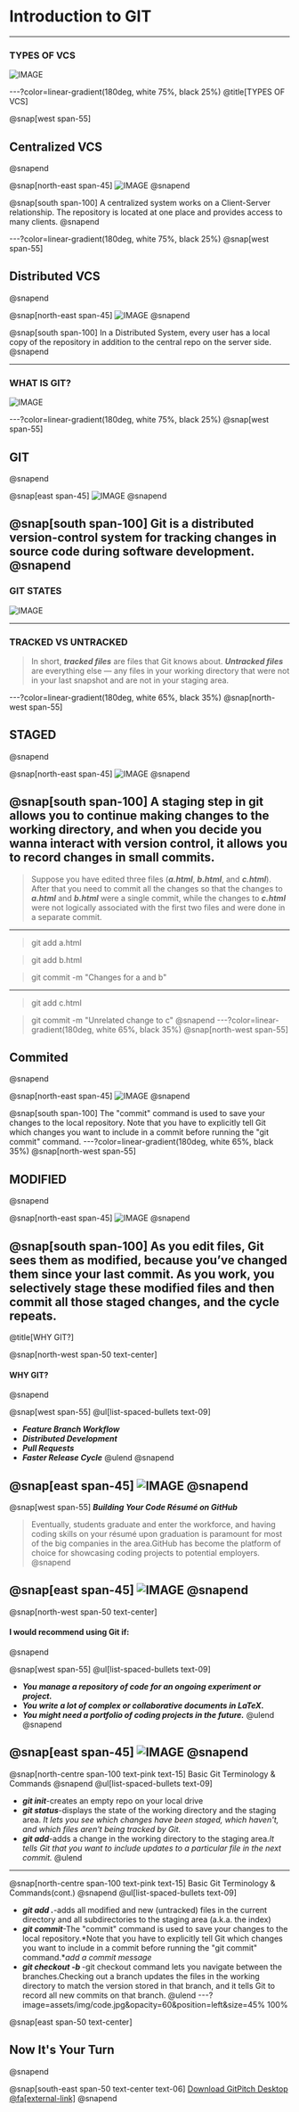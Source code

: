 # Introduction to  **GIT**

---

### TYPES OF VCS

![IMAGE](https://www.perforce.com/sites/default/files/image/2019-05/image-blog-what-is-version-control.jpg)

---?color=linear-gradient(180deg, white 75%, black 25%)
@title[TYPES OF VCS]

@snap[west span-55]
## Centralized VCS
@snapend

@snap[north-east span-45]
![IMAGE](https://scmquest.com/wp-content/uploads/2014/05/central_vcs.jpg)
@snapend

@snap[south span-100]
A centralized system works on a Client-Server relationship. The repository is located at one place and provides access to many clients.
@snapend

---?color=linear-gradient(180deg, white 75%, black 25%)
@snap[west span-55]
## Distributed VCS
@snapend

@snap[north-east span-45]
![IMAGE](https://scmquest.com/wp-content/uploads/2014/05/distributed_vcs.jpg)
@snapend

@snap[south span-100]
In a Distributed System, every user has a local copy of the repository in addition to the central repo on the server side.
@snapend

---
### WHAT IS GIT?

![IMAGE](https://git-scm.com/images/logos/downloads/Git-Icon-White.png)

---?color=linear-gradient(180deg, white 75%, black 25%)
@snap[west span-55]
## GIT
@snapend

@snap[east span-45]
![IMAGE](http://bryanavery.co.uk/wp-content/uploads/2017/05/capture_stepup1_5_6.png)
@snapend

@snap[south span-100]
Git is a distributed version-control system for tracking changes in source code during software development.
@snapend
---
### GIT STATES

![IMAGE](https://4.bp.blogspot.com/-2oRkFnCKNjs/XLvkR-un41I/AAAAAAAAU4c/Sl-D81Nm8tgKM61PQbn3_GKgUAUqx8i5wCLcBGAs/s1600/git-workflow-codemio.png)

---
### TRACKED VS UNTRACKED

>In short, ***tracked files*** are files that Git knows about. ***Untracked files*** are everything else — any files in your working directory that were not in your last snapshot and are not in your staging area.

---?color=linear-gradient(180deg, white 65%, black 35%)
@snap[north-west span-55]
## STAGED
@snapend

@snap[north-east span-45]
![IMAGE](https://miro.medium.com/max/686/1*diRLm1S5hkVoh5qeArND0Q.png)
@snapend

@snap[south span-100]
A staging step in git allows you to continue making changes to the working directory, and when you decide you wanna interact with version control, it allows you to record changes in small commits.
---
> Suppose you have edited three files (***a.html***, ***b.html***, and ***c.html***). After that you need to commit all the changes so that the changes to ***a.html*** and ***b.html*** were a single commit, while the changes to ***c.html*** were not logically associated with the first two files and were done in a separate commit.
---
> git add a.html

> git add b.html

> git commit -m "Changes for a and b"

***

>git add c.html

>git commit -m "Unrelated change to c"
@snapend
---?color=linear-gradient(180deg, white 65%, black 35%)
@snap[north-west span-55]
## Commited
@snapend

@snap[north-east span-45]
![IMAGE](https://www.earthdatascience.org/images/workshops/version-control/git-add-commit.png)
@snapend

@snap[south span-100]
The "commit" command is used to save your changes to the local repository. Note that you have to explicitly tell Git which changes you want to include in a commit before running the "git commit" command. 
---?color=linear-gradient(180deg, white 65%, black 35%)
@snap[north-west span-55]
## MODIFIED
@snapend

@snap[north-east span-45]
![IMAGE](https://i.stack.imgur.com/kslSd.png)
@snapend

@snap[south span-100]
As you edit files, Git sees them as modified, because you’ve changed them since your last commit. As you work, you selectively stage these modified files and then commit all those staged changes, and the cycle repeats.
---
@title[WHY GIT?]

@snap[north-west span-50 text-center]
#### WHY GIT?
@snapend

@snap[west span-55]
@ul[list-spaced-bullets text-09]
- ***Feature Branch Workflow***
- ***Distributed Development***
- ***Pull Requests***
- ***Faster Release Cycle***
@ulend
@snapend

@snap[east span-45]
![IMAGE](assets/img/conference.png)
@snapend
---
@snap[west span-55]
***Building Your Code Résumé on GitHub***

> Eventually, students graduate and enter the workforce, and having coding skills on your résumé upon graduation is paramount for most of the big companies in the area.GitHub has become the platform of choice for showcasing coding projects to potential employers.
@snapend

@snap[east span-45]
![IMAGE](https://user-images.githubusercontent.com/1387653/45539771-86065a80-b7bf-11e8-8d44-d9878cbae054.gif)
@snapend
---
@snap[north-west span-50 text-center]
#### I would recommend using Git if: 
@snapend

@snap[west span-55]
@ul[list-spaced-bullets text-09]
- ***You manage a repository of code for an ongoing experiment or project.***
- ***You write a lot of complex or collaborative documents in LaTeX.***
- ***You might need a portfolio of coding projects in the future.***
@ulend
@snapend

@snap[east span-45]
![IMAGE](https://miro.medium.com/max/2732/1*qwFrTMnFkcd3U9rFKwwacw.png)
@snapend
---
@snap[north-centre span-100 text-pink text-15]
Basic Git Terminology & Commands
@snapend
@ul[list-spaced-bullets text-09]
- ***git init***-creates an empty repo on your local drive
- ***git status***-displays the state of the working directory and the staging area. *It lets you see which changes have been staged, which haven't, and which files aren't being tracked by Git.*
- ***git add***-adds a change in the working directory to the staging area.*It tells Git that you want to include updates to a particular file in the next commit.*
@ulend
---
@snap[north-centre span-100 text-pink text-15]
Basic Git Terminology & Commands(cont.)
@snapend
@ul[list-spaced-bullets text-09]
- ***git add .***-adds all modified and new (untracked) files in the current directory and all subdirectories to the staging area (a.k.a. the index)
- ***git commit***-The "commit" command is used to save your changes to the local repository.*Note that you have to explicitly tell Git which changes you want to include in a commit before running the "git commit" command.**add a commit message*
- ***git checkout -b <branch name>***-git checkout command lets you navigate between the branches.Checking out a branch updates the files in the working directory to match the version stored in that branch, and it tells Git to record all new commits on that branch.
@ulend
---?image=assets/img/code.jpg&opacity=60&position=left&size=45% 100%

@snap[east span-50 text-center]
## Now It's **Your** Turn
@snapend

@snap[south-east span-50 text-center text-06]
[Download GitPitch Desktop @fa[external-link]](https://gitpitch.com/docs/getting-started/tutorial/)
@snapend

